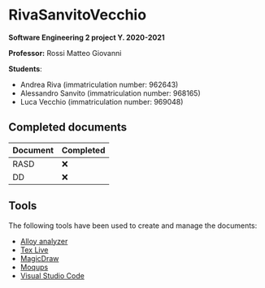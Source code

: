 # RivaSanvitoVecchio
**Software Engineering 2 project Y. 2020-2021**

**Professor:** Rossi Matteo Giovanni

**Students**:
- Andrea Riva (immatriculation number: 962643)
- Alessandro Sanvito (immatriculation number: 968165)
- Luca Vecchio (immatriculation number: 969048)

## Completed documents

| Document | Completed |
| ------- | ----------- |
| RASD | :x: |
| DD | :x: |

## Tools

The following tools have been used to create and manage the documents:

* [Alloy analyzer](https://alloytools.org/)
* [Tex Live](https://www.tug.org/texlive/)
* [MagicDraw](https://www.nomagic.com/products/magicdraw)
* [Moqups](https://moqups.com/)
* [Visual Studio Code](https://code.visualstudio.com/)
